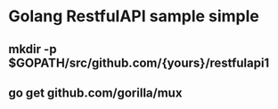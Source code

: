 # Golang RestfulAPI sample simple

## mkdir -p $GOPATH/src/github.com/{yours}/restfulapi1

## go get github.com/gorilla/mux
